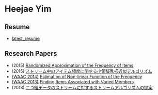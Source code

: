 # Heejae Yim
## Resume
- [latest_resume](https://github.com/heejae-yim/papers/raw/master/files/heejae.yim_20190626.pdf)

## Research Papers



- (2015) [Randomized Approximation of the Frequency of Items](https://github.com/heejae-yim/papers/raw/master/files/Randomized_2015.pdf)
- (2015) [ストリーム中のアイテム頻度に関する小領域乱択近似アルゴリズム](https://github.com/heejae-yim/papers/raw/master/files/%E3%82%B9%E3%83%88%E3%83%AA%E3%83%BC%E3%83%A0_2015.pdf)
- [(WAAC 2014)](http://dopal.cs.uec.ac.jp/waac14/program.html) [Estimation of Non-linear Function of the Frequency](https://github.com/heejae-yim/papers/raw/master/files/Estimation_2014.pdf)
- [(WAAC 2013)](http://waac13.appspot.com/program.html) [Finding Items Associated with Varied Members](https://github.com/heejae-yim/papers/raw/master/files/Finding_2013.pdf)
- (2013) [二つ組データのストリームに対するストリームアルゴリズムの提案](https://github.com/heejae-yim/papers/raw/master/files/%E4%BA%8C%E3%81%A4%E7%B5%84_2013.pdf)
